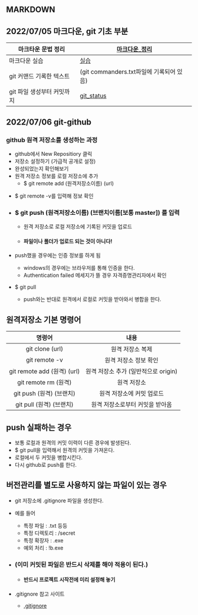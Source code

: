 ## MARKDOWN
## 2022/07/05 마크다운, git 기초 부분

| 마크타운 문법 정리         | [마크다운_정리](./마크다운_정리.md) |
| -------------------------- | ----------------------------------- |
| 마크다운 실습              | [실습](./Markdown_실습.md)          |
| git 커맨드 기록한 텍스트   | (git commanders.txt파일에 기록되어 있음)  |
| git 파일 생성부터 커밋까지 | [git_status](./git_status.md)       |

## 2022/07/06 git-github

### github 원격 저장소를 생성하는 과정

- github에서 New Repositiory 클릭
- 저장소 설정하기 (가급적 공개로 설정)
- 완성되었는지 확인해보기
- 원격 저장소 정보를 로컬 저장소에 추가
  - $ git remote add (원격저장소이름) (url)

* $ git remote -v를 입력해 정보 확인

* ### $ git push (원격저장소이름) (브랜치이름[보통 master]) 를 입력

  - 원격 저장소로 로컬 저장소에 기록된 커밋을 업로드

  - #### 파일이나 폴더가 업로드 되는 것이 아니다!

- push했을 경우에는 인증 정보를 하게 됨
  - windows의 경우에는 브라우저를 통해 인증을 한다.
  - Authentication failed 메세지가 뜰 경우 자격증명관리자에서 확인

- $ git pull
  - push와는 반대로 원격에서 로컬로 커밋을 받아와서 병합을 한다.

## 원격저장소 기본 명령어

|           명령어            |                 내용                 |
| :-------------------------: | :----------------------------------: |
|       git clone (url)       |           원격 저장소 복제           |
|        git remote -v        |        원격 저장소 정보 확인         |
| git remote add (원격) (url) | 원격 저장소 추가 (일반적으로 origin) |
|    git remote rm (원격)     |             원격 저장소              |
|  git push (원격) (브랜치)   |      원격 저장소에 커밋 업로드       |
|  git pull (원격) (브랜치)   |   원격 저장소로부터 커밋을 받아옴    |

## push 실패하는 경우

- 보통 로컬과 원격의 커밋 이력이 다른 경우에 발생된다.
- $ git pull을 입력해서 원격의 커밋을 가져온다.
- 로컬에서 두 커밋을 병합시킨다.
- 다시 github로 push를 한다.

## 버전관리를 별도로 사용하지 않는 파일이 있는 경우

- git 저장소에 .gitignore 파일을 생성한다.
- 예를 들어
  - 특정 파일 : .txt 등등
  - 특정 디렉토리 : /secret
  - 특정 확장자 : .exe
  - 예외 처리 : !b.exe

- ### (**이미 커밋된 파일은 반드시 삭제를 해야 적용이 된다.**)

  - #### 반드시 프로젝트 시작전에 미리 설정해 놓기

- .gitignore 참고 사이트
  - [.gitignore](https://gitignore.io)
